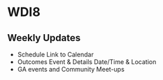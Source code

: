 # WDI8

## Weekly Updates

- Schedule 
  Link to Calendar 
- Outcomes Event & Details 
  Date/Time & Location 
- GA events and Community Meet-ups
